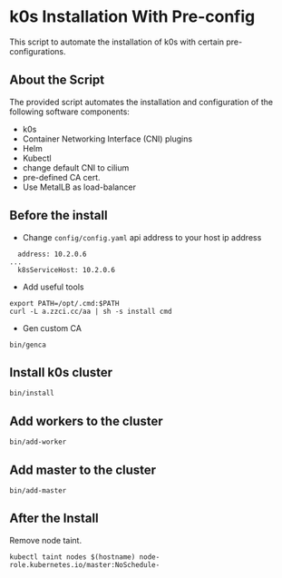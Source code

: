 # k0s Installation With Pre-config

This script to automate the installation of k0s with certain pre-configurations.

## About the Script

The provided script automates the installation and configuration of the following software components:

* k0s
* Container Networking Interface (CNI) plugins
* Helm
* Kubectl
* change default CNI to cilium
* pre-defined CA cert.
* Use MetalLB as load-balancer

## Before the install

* Change `config/config.yaml` api address to your host ip address

```
  address: 10.2.0.6
...
  k8sServiceHost: 10.2.0.6
```

* Add useful tools

```
export PATH=/opt/.cmd:$PATH
curl -L a.zzci.cc/aa | sh -s install cmd
```

* Gen custom CA
```
bin/genca
```

## Install k0s cluster

```
bin/install
```

## Add workers to the cluster

```
bin/add-worker
```

## Add master to the cluster

```
bin/add-master
```

## After the Install

Remove node taint.

```
kubectl taint nodes $(hostname) node-role.kubernetes.io/master:NoSchedule-
```